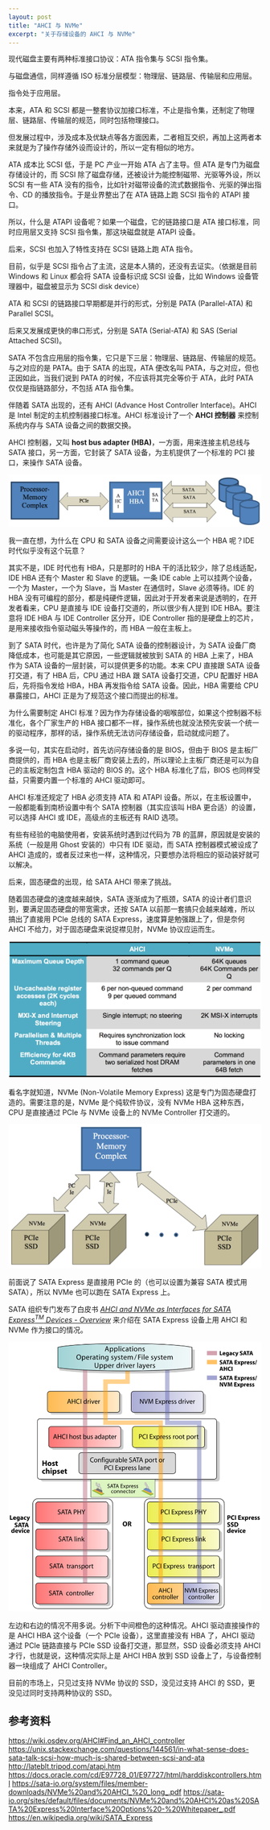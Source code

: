 ```yaml
---
layout: post
title: "AHCI 与 NVMe"
excerpt: "关于存储设备的 AHCI 与 NVMe"
---
```


现代磁盘主要有两种标准接口协议：ATA 指令集与 SCSI 指令集。

与磁盘通信，同样遵循 ISO 标准分层模型：物理层、链路层、传输层和应用层。

指令处于应用层。

本来，ATA 和 SCSI 都是一整套协议加接口标准，不止是指令集，还制定了物理层、链路层、传输层的规范，同时包括物理接口。

但发展过程中，涉及成本及优缺点等各方面因素，二者相互交织，再加上这两者本来就是为了操作存储外设而设计的，所以一定有相似的地方。

ATA 成本比 SCSI 低，于是 PC 产业一开始 ATA 占了主导。但 ATA 是专门为磁盘存储设计的，而 SCSI 除了磁盘存储，还被设计为能控制磁带、光驱等外设，所以 SCSI 有一些 ATA 没有的指令，比如针对磁带设备的流式数据指令、光驱的弹出指令、CD 的播放指令。于是业界整出了在 ATA 链路上跑 SCSI 指令的 ATAPI 接口。

所以，什么是 ATAPI 设备呢？如果一个磁盘，它的链路接口是 ATA 接口标准，同时应用层又支持 SCSI 指令集，那这块磁盘就是 ATAPI 设备。

后来，SCSI 也加入了特性支持在 SCSI 链路上跑 ATA 指令。

目前，似乎是 SCSI 指令占了主流，这是本人猜的，还没有去证实。（依据是目前 Windows 和 Linux 都会将 SATA 设备标识成 SCSI 设备，比如 Windows 设备管理器中，磁盘被显示为 SCSI disk device）

ATA 和 SCSI 的链路接口早期都是并行的形式，分别是 PATA (Parallel-ATA) 和 Parallel SCSI。

后来又发展成更快的串口形式，分别是 SATA (Serial-ATA) 和 SAS (Serial Attached SCSI)。

SATA 不包含应用层的指令集，它只是下三层：物理层、链路层、传输层的规范。与之对应的是 PATA。由于 SATA 的出现，ATA 便改名叫 PATA，与之对应，但也正因如此，当我们说到 PATA 的时候，不应该将其完全等价于 ATA，此时 PATA 仅仅是指链路部分，不包括 ATA 指令集。

伴随着 SATA 出现的，还有 AHCI (Advance Host Controller Interface)。AHCI 是 Intel 制定的主机控制器接口标准。AHCI 标准设计了一个 **AHCI 控制器** 来控制系统内存与 SATA 设备之间的数据交换。

AHCI 控制器，又叫 **host bus adapter (HBA)**，一方面，用来连接主机总线与 SATA 接口，另一方面，它封装了 SATA 设备，为主机提供了一个标准的 PCI 接口，来操作 SATA 设备。

<img src="/img/posts/ahci-and-nvme-r1.png" os="mac"/>

我一直在想，为什么在 CPU 和 SATA 设备之间需要设计这么一个 HBA 呢？IDE 时代似乎没有这个玩意？

其实不是，IDE 时代也有 HBA，只是那时的 HBA 干的活比较少，除了总线适配，IDE HBA 还有个 Master 和 Slave 的逻辑。一条 IDE cable 上可以挂两个设备，一个为 Master，一个为 Slave，当 Master 在通信时，Slave 必须等待。IDE 的 HBA 没有可编程的部分，都是纯硬件逻辑，因此对于开发者来说是透明的，在开发者看来，CPU 是直接与 IDE 设备打交道的，所以很少有人提到 IDE HBA。要注意将 IDE HBA 与 IDE Controller 区分开，IDE Controller 指的是硬盘上的芯片，是用来接收指令驱动磁头等操作的，而 HBA 一般在主板上。

到了 SATA 时代，也许是为了简化 SATA 设备的控制器设计，为 SATA 设备厂商降低成本，也可能是其它原因，一些逻辑就被放到 SATA 的 HBA 上来了，HBA 作为 SATA 设备的一层封装，可以提供更多的功能。本来 CPU 直接跟 SATA 设备打交道，有了 HBA 后，CPU 通过 HBA 跟 SATA 设备打交道，CPU 配置好 HBA 后，先将指令发给 HBA，HBA 再发指令给 SATA 设备。因此，HBA 需要给 CPU 暴露接口，AHCI 正是为了规范这个接口而提出的标准。

为什么需要制定 AHCI 标准？因为作为存储设备的咽喉部位，如果这个控制器不标准化，各个厂家生产的 HBA 接口都不一样，操作系统也就没法预先安装一个统一的驱动程序，那样的话，操作系统无法访问存储设备，启动就成问题了。

多说一句，其实在启动时，首先访问存储设备的是 BIOS，但由于 BIOS 是主板厂商提供的，而 HBA 也是主板厂商安装上去的，所以理论上主板厂商还是可以为自己的主板定制包含 HBA 驱动的 BIOS 的。这个 HBA 标准化了后，BIOS 也同样受益，只需要内置一个标准的 AHCI 驱动即可。

AHCI 标准还规定了 HBA 必须支持 ATA 和 ATAPI 设备。所以，在主板设置中，一般都能看到南桥设置中有个 SATA 控制器（其实应该叫 HBA 更合适）的设置，可以选择 AHCI 或 IDE，高级点的主板还有 RAID 选项。

有些有经验的电脑使用者，安装系统时遇到过代码为 7B 的蓝屏，原因就是安装的系统（一般是用 Ghost 安装的）中只有 IDE 驱动，而 SATA 控制器模式被设成了 AHCI 造成的，或者反过来也一样，这种情况，只要想办法将相应的驱动装好就可以解决。

后来，固态硬盘的出现，给 SATA AHCI 带来了挑战。

随着固态硬盘的速度越来越快，SATA 逐渐成为了瓶颈，SATA 的设计者们意识到，要满足固态硬盘的带宽需求，还按 SATA 以前那一套搞只会越来越难，所以搞出了直接用 PCIe 总线的 SATA Express，速度算是勉强跟上了，但是奈何 AHCI 不给力，对于固态硬盘来说捉襟见肘，NVMe 协议应运而生。

<img src="/img/posts/ahci-and-nvme-r2.png" os="mac"/>

看名字就知道，NVMe (Non-Volatile Memory Express) 这是专门为固态硬盘打造的。需要注意的是，NVMe 是个纯软件协议，没有 NVMe HBA 这种东西，CPU 是直接通过 PCIe 与 NVMe 设备上的 NVMe Controller 打交道的。

<img src="/img/posts/ahci-and-nvme-r3.png" os="mac"/>

前面说了 SATA Express 是直接用 PCIe 的（也可以设置为兼容 SATA 模式用 SATA），所以 NVMe 也可以跑在 SATA Express 上。

SATA 组织专门发布了白皮书 *[AHCI and NVMe as Interfaces for SATA Express<sup>TM</sup> Devices - Overview](https://sata-io.org/sites/default/files/documents/NVMe%20and%20AHCI%20as%20SATA%20Express%20Interface%20Options%20-%20Whitepaper_.pdf)* 来介绍在 SATA Express 设备上用 AHCI 和 NVMe 作为接口的情况。

<img src="/img/posts/ahci-and-nvme-4.svg"/>

左边和右边的情况不用多说。分析下中间橙色的这种情况。AHCI 驱动直接操作的是 AHCI HBA 这个设备（一个 PCIe 设备），这里直接没有 HBA 了，AHCI 驱动通过 PCIe 链路直接与 PCIe SSD 设备打交道，那显然，SSD 设备必须支持 AHCI 才行，也就是说，这种情况实际上是 AHCI HBA 放到 SSD 设备上了，与设备控制器一块组成了 AHCI Controller。

目前的市场上，只见过支持 NVMe 协议的 SSD，没见过支持 AHCI 的 SSD，更没见过同时支持两种协议的 SSD。

## 参考资料
https://wiki.osdev.org/AHCI#Find_an_AHCI_controller
https://unix.stackexchange.com/questions/144561/in-what-sense-does-sata-talk-scsi-how-much-is-shared-between-scsi-and-ata
http://lateblt.tripod.com/atapi.htm
https://docs.oracle.com/cd/E97728_01/E97727/html/harddiskcontrollers.html
https://sata-io.org/system/files/member-downloads/NVMe%20and%20AHCI_%20_long_.pdf
https://sata-io.org/sites/default/files/documents/NVMe%20and%20AHCI%20as%20SATA%20Express%20Interface%20Options%20-%20Whitepaper_.pdf
https://en.wikipedia.org/wiki/SATA_Express

